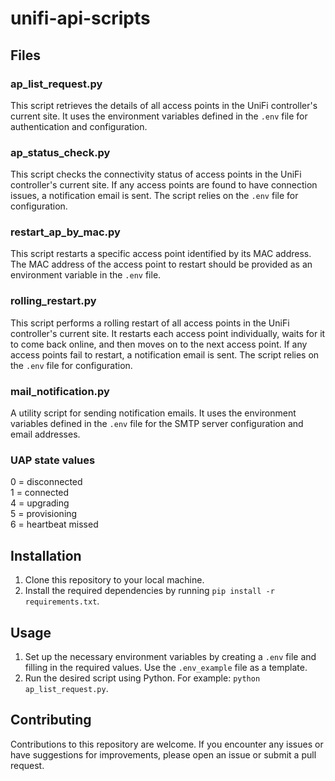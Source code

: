 # unifi-api-scripts

## Files

### ap_list_request.py

This script retrieves the details of all access points in the UniFi controller's current site. It uses the environment variables defined in the `.env` file for authentication and configuration.

### ap_status_check.py

This script checks the connectivity status of access points in the UniFi controller's current site. If any access points are found to have connection issues, a notification email is sent. The script  relies on the `.env` file for configuration.

### restart_ap_by_mac.py

This script restarts a specific access point identified by its MAC address. The MAC address of the access point to restart should be provided as an environment variable in the `.env` file.

### rolling_restart.py

This script performs a rolling restart of all access points in the UniFi controller's current site. It restarts each access point individually, waits for it to come back online, and then moves on to the next access point. If any access points fail to restart, a notification email is sent. The script relies on the `.env` file for configuration.

### mail_notification.py

A utility script for sending notification emails. It uses the environment variables defined in the `.env` file for the SMTP server configuration and email addresses.


### UAP state values

0 = disconnected <br>
1 = connected <br>
4 = upgrading <br>
5 = provisioning <br>
6 = heartbeat missed <br>


## Installation

1. Clone this repository to your local machine.
2. Install the required dependencies by running `pip install -r requirements.txt`.

## Usage

1. Set up the necessary environment variables by creating a `.env` file and filling in the required values. Use the `.env_example` file as a template.
2. Run the desired script using Python. For example: `python ap_list_request.py`.

## Contributing

Contributions to this repository are welcome. If you encounter any issues or have suggestions for improvements, please open an issue or submit a pull request.

